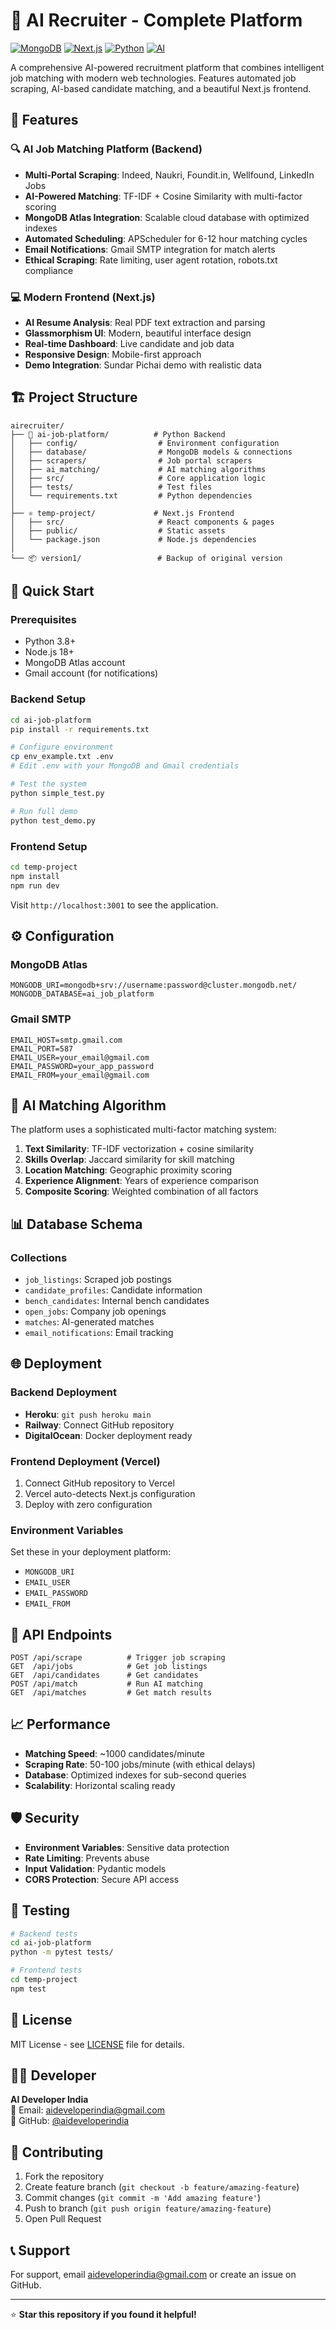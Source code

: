# 🤖 AI Recruiter - Complete Platform

[![MongoDB](https://img.shields.io/badge/MongoDB-Atlas-green)](https://mongodb.com)
[![Next.js](https://img.shields.io/badge/Next.js-15-black)](https://nextjs.org)
[![Python](https://img.shields.io/badge/Python-3.8+-blue)](https://python.org)
[![AI](https://img.shields.io/badge/AI-TF--IDF-orange)](https://scikit-learn.org)

A comprehensive AI-powered recruitment platform that combines intelligent job matching with modern web technologies. Features automated job scraping, AI-based candidate matching, and a beautiful Next.js frontend.

## 🌟 Features

### 🔍 **AI Job Matching Platform (Backend)**
- **Multi-Portal Scraping**: Indeed, Naukri, Foundit.in, Wellfound, LinkedIn Jobs
- **AI-Powered Matching**: TF-IDF + Cosine Similarity with multi-factor scoring
- **MongoDB Atlas Integration**: Scalable cloud database with optimized indexes
- **Automated Scheduling**: APScheduler for 6-12 hour matching cycles
- **Email Notifications**: Gmail SMTP integration for match alerts
- **Ethical Scraping**: Rate limiting, user agent rotation, robots.txt compliance

### 💻 **Modern Frontend (Next.js)**
- **AI Resume Analysis**: Real PDF text extraction and parsing
- **Glassmorphism UI**: Modern, beautiful interface design
- **Real-time Dashboard**: Live candidate and job data
- **Responsive Design**: Mobile-first approach
- **Demo Integration**: Sundar Pichai demo with realistic data

## 🏗️ Project Structure

```
airecruiter/
├── 🐍 ai-job-platform/          # Python Backend
│   ├── config/                  # Environment configuration
│   ├── database/                # MongoDB models & connections
│   ├── scrapers/                # Job portal scrapers
│   ├── ai_matching/             # AI matching algorithms
│   ├── src/                     # Core application logic
│   ├── tests/                   # Test files
│   └── requirements.txt         # Python dependencies
│
├── ⚛️ temp-project/             # Next.js Frontend
│   ├── src/                     # React components & pages
│   ├── public/                  # Static assets
│   └── package.json             # Node.js dependencies
│
└── 📦 version1/                 # Backup of original version
```

## 🚀 Quick Start

### Prerequisites
- Python 3.8+
- Node.js 18+
- MongoDB Atlas account
- Gmail account (for notifications)

### Backend Setup
```bash
cd ai-job-platform
pip install -r requirements.txt

# Configure environment
cp env_example.txt .env
# Edit .env with your MongoDB and Gmail credentials

# Test the system
python simple_test.py

# Run full demo
python test_demo.py
```

### Frontend Setup
```bash
cd temp-project
npm install
npm run dev
```

Visit `http://localhost:3001` to see the application.

## ⚙️ Configuration

### MongoDB Atlas
```env
MONGODB_URI=mongodb+srv://username:password@cluster.mongodb.net/
MONGODB_DATABASE=ai_job_platform
```

### Gmail SMTP
```env
EMAIL_HOST=smtp.gmail.com
EMAIL_PORT=587
EMAIL_USER=your_email@gmail.com
EMAIL_PASSWORD=your_app_password
EMAIL_FROM=your_email@gmail.com
```

## 🤖 AI Matching Algorithm

The platform uses a sophisticated multi-factor matching system:

1. **Text Similarity**: TF-IDF vectorization + cosine similarity
2. **Skills Overlap**: Jaccard similarity for skill matching
3. **Location Matching**: Geographic proximity scoring
4. **Experience Alignment**: Years of experience comparison
5. **Composite Scoring**: Weighted combination of all factors

## 📊 Database Schema

### Collections
- `job_listings`: Scraped job postings
- `candidate_profiles`: Candidate information
- `bench_candidates`: Internal bench candidates
- `open_jobs`: Company job openings
- `matches`: AI-generated matches
- `email_notifications`: Email tracking

## 🌐 Deployment

### Backend Deployment
- **Heroku**: `git push heroku main`
- **Railway**: Connect GitHub repository
- **DigitalOcean**: Docker deployment ready

### Frontend Deployment (Vercel)
1. Connect GitHub repository to Vercel
2. Vercel auto-detects Next.js configuration
3. Deploy with zero configuration

### Environment Variables
Set these in your deployment platform:
- `MONGODB_URI`
- `EMAIL_USER`
- `EMAIL_PASSWORD`
- `EMAIL_FROM`

## 🔧 API Endpoints

```
POST /api/scrape          # Trigger job scraping
GET  /api/jobs            # Get job listings
GET  /api/candidates      # Get candidates
POST /api/match           # Run AI matching
GET  /api/matches         # Get match results
```

## 📈 Performance

- **Matching Speed**: ~1000 candidates/minute
- **Scraping Rate**: 50-100 jobs/minute (with ethical delays)
- **Database**: Optimized indexes for sub-second queries
- **Scalability**: Horizontal scaling ready

## 🛡️ Security

- **Environment Variables**: Sensitive data protection
- **Rate Limiting**: Prevents abuse
- **Input Validation**: Pydantic models
- **CORS Protection**: Secure API access

## 🧪 Testing

```bash
# Backend tests
cd ai-job-platform
python -m pytest tests/

# Frontend tests
cd temp-project
npm test
```

## 📝 License

MIT License - see [LICENSE](LICENSE) file for details.

## 👨‍💻 Developer

**AI Developer India**  
📧 Email: aideveloperindia@gmail.com  
🐙 GitHub: [@aideveloperindia](https://github.com/aideveloperindia)

## 🤝 Contributing

1. Fork the repository
2. Create feature branch (`git checkout -b feature/amazing-feature`)
3. Commit changes (`git commit -m 'Add amazing feature'`)
4. Push to branch (`git push origin feature/amazing-feature`)
5. Open Pull Request

## 📞 Support

For support, email aideveloperindia@gmail.com or create an issue on GitHub.

---

⭐ **Star this repository if you found it helpful!** 